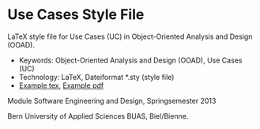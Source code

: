 # Use Cases Style File
LaTeX style file for Use Cases (UC) in Object-Oriented Analysis and Design (OOAD).

- Keywords: Object-Oriented Analysis and Design (OOAD), Use Cases (UC)
- Technology: LaTeX, Dateiformat *.sty (style file)
- [Example tex](doc/ooaduc-template.tex), [Example pdf](doc/ooaduc-template.pdf?raw=true)

Module Software Engineering and Design, Springsemester 2013

Bern University of Applied Sciences BUAS, Biel/Bienne. 
